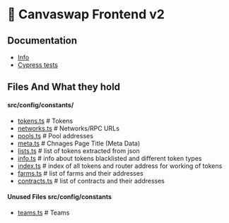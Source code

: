 # 🥞 Canvaswap Frontend v2

## Documentation

- [Info](doc/Info.md)
- [Cypress tests](doc/Cypress.md)


## Files And What they hold

#### src/config/constants/
- [tokens.ts](src/config/constants/tokens.ts)   # Tokens
- [networks.ts](src/config/constants/networks.ts)   # Networks/RPC URLs
- [pools.ts](src/config/constants/pools.ts)   # Pool addresses
- [meta.ts](src/config/constants/meta.ts)   # Chnages Page Title (Meta Data)
- [lists.ts](src/config/constants/lists.ts)   # list of tokens extracted from json
- [info.ts](src/config/constants/info.ts)   # info about tokens blacklisted and different token types
- [index.ts](src/config/constants/index.ts)   # index of all tokens and router address for working of tokens
- [farms.ts](src/config/constants/farms.ts)   # list of farms and their addresses
- [contracts.ts](src/config/constants/contracts.ts)   # list of contracts and their addresses

#### Unused Files src/config/constants 
- [teams.ts](src/config/constants/teams.ts)   # Teams
